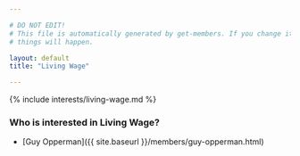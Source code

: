 ```yaml
---

# DO NOT EDIT!
# This file is automatically generated by get-members. If you change it, bad
# things will happen.

layout: default
title: "Living Wage"

---
```


{% include interests/living-wage.md %}

### Who is interested in Living Wage?


* [Guy Opperman]({{ site.baseurl }}/members/guy-opperman.html)
